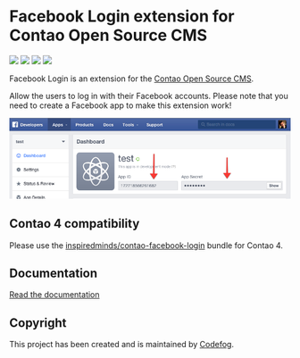 # Facebook Login extension for Contao Open Source CMS

![](https://img.shields.io/maintenance/no/2017.svg)
![](https://img.shields.io/packagist/v/codefog/contao-facebook_login.svg)
![](https://img.shields.io/packagist/l/codefog/contao-facebook_login.svg)
![](https://img.shields.io/packagist/dt/codefog/contao-facebook_login.svg)

Facebook Login is an extension for the [Contao Open Source CMS](https://contao.org).

Allow the users to log in with their Facebook accounts. Please note that you need to create a Facebook app to make 
this extension work!

![](docs/images/preview.png)

## Contao 4 compatibility

Please use the [inspiredminds/contao-facebook-login](https://github.com/inspiredminds/contao-facebook-login) bundle for Contao 4.

## Documentation

[Read the documentation](docs/README.md)

## Copyright

This project has been created and is maintained by [Codefog](https://codefog.pl).
